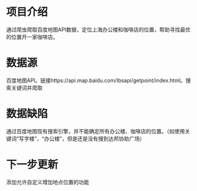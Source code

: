 # 项目介绍
通过爬虫爬取百度地图API数据，定位上海办公楼和咖啡店的位置，帮助寻找最优的位置开一家咖啡店。
 
# 数据源
百度地图API。链接https://api.map.baidu.com/lbsapi/getpoint/index.html。搜索关键词并爬取

# 数据缺陷
通过百度地图现有搜索引擎，并不能确定所有办公楼、咖啡店的位置。（如使用关键词“写字楼”，“办公楼”，但是还是没有搜到达邦协助广场）

# 下一步更新
添加允许自定义增加地点位置的功能
